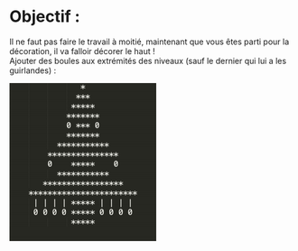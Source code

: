 # Objectif :
Il ne faut pas faire le travail à moitié, maintenant que vous êtes parti pour la décoration, il
va falloir décorer le haut !  
Ajouter des boules aux extrémités des niveaux (sauf le dernier qui lui a les guirlandes) :

![Image Niveau 4](https://github.com/ThomasSEGALEN/ChristmasTree/blob/main/Level%204/Level4.PNG)